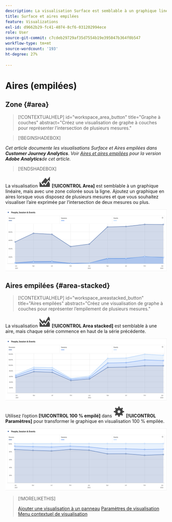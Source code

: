 ```yaml
---
description: La visualisation Surface est semblable à un graphique linéaire, mais avec une zone colorée sous la ligne.
title: Surface et aires empilées
feature: Visualizations
exl-id: d9662b29-fc41-4074-8cf6-031202994ece
role: User
source-git-commit: c7cdeb29729af35d7554b19e395047b364f0b547
workflow-type: tm+mt
source-wordcount: '193'
ht-degree: 27%

---
```


# Aires (empilées)

## Zone {#area}

<!-- markdownlint-disable MD034 -->

>[!CONTEXTUALHELP]
>id="workspace_area_button"
>title="Graphe à couches"
>abstract="Créez une visualisation de graphe à couches pour représenter l’intersection de plusieurs mesures."

<!-- markdownlint-enable MD034 -->


>[!BEGINSHADEBOX]

*Cet article documente les visualisations Surface et Aires empilées dans **Customer Journey Analytics**. Voir [Aires et aires empilées](https://experienceleague.adobe.com/en/docs/analytics/analyze/analysis-workspace/visualizations/area) pour la version **Adobe Analytics**de cet article.*

>[!ENDSHADEBOX]


La visualisation ![GraphArea](/help/assets/icons/GraphArea.svg) **[!UICONTROL Area]** est semblable à un graphique linéaire, mais avec une zone colorée sous la ligne. Ajoutez un graphique en aires lorsque vous disposez de plusieurs mesures et que vous souhaitez visualiser l’aire exprimée par l’intersection de deux mesures ou plus.

![Visualisation de zone présentant plusieurs mesures](assets/area.png)

## Aires empilées {#area-stacked}

<!-- markdownlint-disable MD034 -->

>[!CONTEXTUALHELP]
>id="workspace_areastacked_button"
>title="Aires empilées"
>abstract="Créez une visualisation de graphe à couches pour représenter l’empilement de plusieurs mesures."

<!-- markdownlint-enable MD034 -->




La visualisation ![GraphAreaStacked](/help/assets/icons/GraphAreaStacked.svg) **[!UICONTROL Area stacked]** est semblable à une aire, mais chaque série commence en haut de la série précédente.

![Aires empilées affichant chaque série en haut de la série précédente.](assets/area-stacked.png)

Utilisez l’option **[!UICONTROL 100 % empilé]** dans ![Paramétrage](/help/assets/icons/Setting.svg) **[!UICONTROL Paramètres]** pour transformer le graphique en visualisation 100 % empilée.

![Aires empilées avec une visualisation 100 % empilée.](assets/area-stacked100.png)

>[!MORELIKETHIS]
>
>[Ajouter une visualisation à un panneau](/help/analysis-workspace/visualizations/freeform-analysis-visualizations.md#add-visualizations-to-a-panel)
>[Paramètres de visualisation ](/help/analysis-workspace/visualizations/freeform-analysis-visualizations.md#settings)
>[Menu contextuel de visualisation](/help/analysis-workspace/visualizations/freeform-analysis-visualizations.md#context-menu)
>

